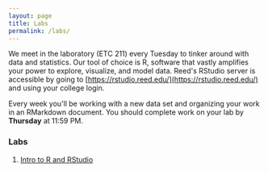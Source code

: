 ```yaml
---
layout: page
title: Labs
permalink: /labs/
---
```


We meet in the laboratory (ETC 211) every Tuesday to tinker around with data and
statistics. Our tool of choice is R, software that vastly amplifies 
your power to explore, visualize, and model data. Reed's RStudio server is 
accessible by going to [https://rstudio.reed.edu/](https://rstudio.reed.edu/) 
and using your college login.

Every week you'll be working with a new data set and organizing your work in an
RMarkdown document. You should complete work on your lab by **Thursday** at 11:59 PM.

### Labs

1. [Intro to R and RStudio](lab1.html)
